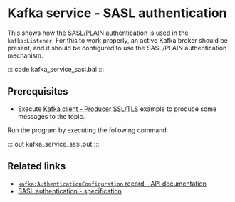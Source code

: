 # Kafka service - SASL authentication

This shows how the SASL/PLAIN authentication is used in the `kafka:Listener`. For this to work properly, an active Kafka broker should be present, and it should be configured to use the SASL/PLAIN authentication mechanism.

::: code kafka_service_sasl.bal :::

## Prerequisites
- Execute [Kafka client - Producer SSL/TLS](/learn/by-example/kafka-client-producer-ssl) example to produce some messages to the topic.

Run the program by executing the following command.

::: out kafka_service_sasl.out :::

## Related links
- [`kafka:AuthenticationConfiguration` record - API documentation](https://lib.ballerina.io/ballerinax/kafka/3.4.0/records/AuthenticationConfiguration)
- [SASL authentication - specification](https://github.com/ballerina-platform/module-ballerinax-kafka/blob/master/docs/spec/spec.md#4312-secure-listener)
